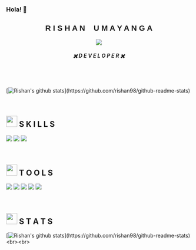 ### Hola! 👋 

<!--
**rishan98/rishan98** is a ✨ _special_ ✨ repository because its `README.md` (this file) appears on your GitHub profile.

Here are some ideas to get you started:

- 🔭 I’m currently working on ...
- 🌱 I’m currently learning ...
- 👯 I’m looking to collaborate on ...
- 🤔 I’m looking for help with ...
- 💬 Ask me about ...
- 📫 How to reach me: ...
- 😄 Pronouns: ...
- ⚡ Fun fact: ...
-->

<div align="center">
  <h2 style="text-align:center; font-family: 'Electroharmonix', arial;">R I S H A N &nbsp;&nbsp; U M A Y A N G A </h2>
  <p align="center">
    <img src="https://media1.tenor.com/images/504688092764dd902e28389fcc7383cf/tenor.gif?itemid=12374469">
  </p>
  <h5 style="text-align:center">✖️ D E V E L O P E R ✖️ </h5>
  
  
</div>

<br><br>

[![Rishan's github stats](https://github-readme-stats.vercel.app/api?username=rishan98&theme=material-palenight&show_icons=true&count_private=true?)](https://github.com/rishan98/github-readme-stats)

<br>

## <img src="https://media.tenor.com/images/bc4c4349278643683b8dad9cf877ff03/tenor.gif" width="30px"> S K I L L S

![](https://img.shields.io/badge/Web-Development-informational?style=for-the-badge&logo=javascript&logoColor=white&color=AD81CE)
![](https://img.shields.io/badge/Android-Development-informational?style=for-the-badge&logo=flutter&logoColor=white&color=AD81CE)
![](https://img.shields.io/badge/UX/UI-Design-informational?style=for-the-badge&logo=adobe&logoColor=white&color=AD81CE)

<br>

## <img src="https://media.tenor.com/images/bc4c4349278643683b8dad9cf877ff03/tenor.gif" width="30px"> T O O L S 
  
  
  ![](https://img.shields.io/badge/Intellij-Idea-informational?style=for-the-badge&logo=jetbrains&logoColor=white&color=2bbc8a)
  ![](https://img.shields.io/badge/Android-Studio-informational?style=for-the-badge&logo=android&logoColor=white&color=2bbc8a)
  ![](https://img.shields.io/badge/VS-Code-informational?style=for-the-badge&logo=visual-studio&logoColor=white&color=2bbc8a)
  ![](https://img.shields.io/badge/Visual-Studio-informational?style=for-the-badge&logo=visual-studio&logoColor=white&color=2bbc8a)
  ![](https://img.shields.io/badge/Adobe-XD-informational?style=for-the-badge&logo=adobe&logoColor=white&color=2bbc8a)
  

<br>

## <img src="https://media.tenor.com/images/bc4c4349278643683b8dad9cf877ff03/tenor.gif" width="30px">  S T A T S


[![Rishan's github stats](https://github-readme-stats.vercel.app/api/top-langs?username=rishan98&layout=compact&theme=dracula&show_icons=true&count_private=true?)](https://github.com/rishan98/github-readme-stats)
<br><br>




